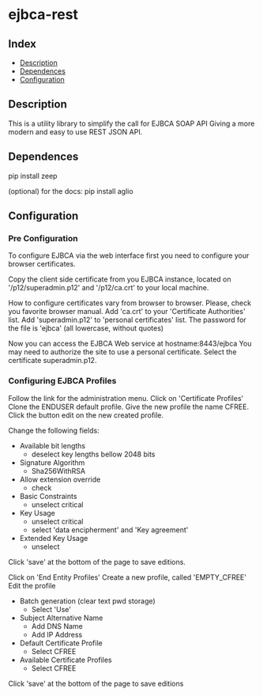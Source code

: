 # ejbca-rest


## Index

* [Description](#description)
* [Dependences](#dependences)
* [Configuration](#configuration)

## <a name="description"/> Description

This is a utility library to simplify the call for EJBCA SOAP API
Giving a more modern and easy to use REST JSON API.

## <a name="dependences"/> Dependences

pip install zeep

(optional) for the docs:
	pip install aglio

## <a name="configuration"/> Configuration


### Pre Configuration
To configure EJBCA via the web interface first you need to configure your browser certificates.

Copy the client side certificate from you EJBCA instance, located on '/p12/superadmin.p12' and '/p12/ca.crt' to your local machine.

How to configure certificates vary from browser to browser. Please, check you favorite browser manual. 
Add 'ca.crt' to your 'Certificate Authorities' list.
Add 'superadmin.p12' to 'personal certificates' list. The password for the file is 'ejbca' (all lowercase, without quotes)

Now you can access the EJBCA Web service at hostname:8443/ejbca
You may need to authorize the site to use a personal certificate. Select the certificate superadmin.p12.

### Configuring EJBCA Profiles

Follow the link for the administration menu.
Click on 'Certificate Profiles'
Clone the ENDUSER default profile. Give the new profile the name CFREE.
Click the button edit on the new created profile.

Change the following fields:
* Available bit lengths
	* deselect key lengths bellow 2048 bits
* Signature Algorithm
	* Sha256WithRSA
* Allow extension override
	* check
* Basic Constraints
	* unselect critical
* Key Usage
	* unselect critical
	* select 'data encipherment' and 'Key agreement'
* Extended Key Usage
	* unselect
	
Click 'save' at the bottom of the page to save editions.

Click on 'End Entity Profiles'
Create a new profile, called 'EMPTY_CFREE'
Edit the profile

* Batch generation (clear text pwd storage) 
	* Select 'Use'
* Subject Alternative Name
	* Add DNS Name 
	* Add IP Address
* Default Certificate Profile
	* Select CFREE
* Available Certificate Profiles 
	* Select CFREE

Click 'save' at the bottom of the page to save editions
